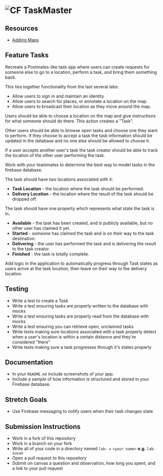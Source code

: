 # ![CF](http://i.imgur.com/7v5ASc8.png) TaskMaster

## Resources
* [Adding Maps](https://developer.android.com/training/maps/index.html)

## Feature Tasks
Recreate a Postmates-like task app where users can create requests for someone
else to go to a location, perform a task, and bring them something back.

This ties together functionality from the last several labs:
* Allow users to sign in and maintain an identity
* Allow users to search for places, or annotate a location on the map.
* Allow users to broadcast their location as they move around the map.

Users should be able to choose a location on the map and give instructions for
what someone should do there. This action creates a "Task".

Other users should be able to browse open tasks and choose one they want to
perform. If they choose to accept a task the task information should be updated
in the database and no one else should be allowed to choose it.

If a user accepts another user's task the task creator should be able to track
the location of the other user performing the task.

Work with your teammates to determine the best way to model tasks in the
firebase database.

The task should have two locations associated with it:
* **Task Location** - the location where the task should be performed.
* **Delivery Location** - the location where the result of the task should be
  dropped off.
  
The task should have one property which represents what state the task is in.
* **Available** - the task has been created, and is publicly available, but no
  other user has claimed it yet.
* **Started** - someone has claimed the task and is on their way to the task
  destination.
* **Delivering** - the user has performed the task and is delivering the result
  to the task creator.
* **Finished** - the task is totally complete.

Add logic in the application to automatically progress through Task states as
users arrive at the task location, then leave on their way to the delivery
location.
  
## Testing  
* Write a test to create a Task
* Write a test ensuring tasks are properly written to the database with mocks
* Write a test ensuring tasks are properly read from the database with mocks
* Write a test ensuring you can retrieve open, unclaimed tasks
* Write tests making sure locations associated with a task properly detect
  when a user's location is within a certain distance and they're considered
  "there"
* Write tests making sure a task progresses through it's states properly

## Documentation
* In your `README.md` include screenshots of your app.
* Include a sample of how information is structured and stored in your Firebase
  database.

## Stretch Goals
* Use Firebase messaging to notify users when their task changes state 

## Submission Instructions
* Work in a fork of this repository
* Work in a branch on your fork
* Write all of your code in a directory named `lab-` + `<your name>` **e.g.** `lab-susan`
* Open a pull request to this repository
* Submit on canvas a question and observation, how long you spent, and a link to
  your pull request
